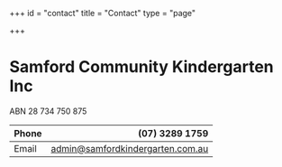 +++
id = "contact"
title = "Contact"
type = "page"

+++
# Samford Community Kindergarten Inc
ABN 28 734 750 875

| Phone | (07) 3289 1759 |
|----------|-------------------------------------------------------------------------------:|
| Email | admin@samfordkindergarten.com.au |
